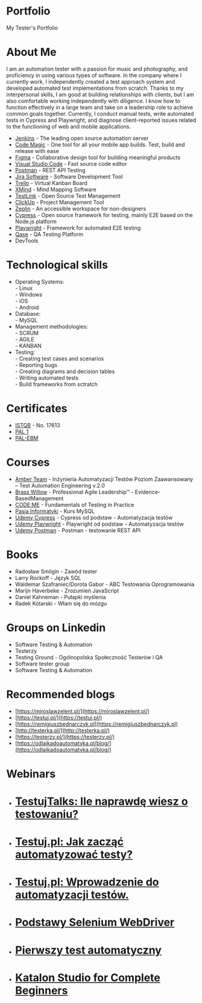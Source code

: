 # Portfolio
My Tester's Portfolio
# About Me
I am an automation tester with a passion for music and photography, and proficiency in using various types of software. In the company where I currently work, I independently created a test approach system and developed automated test implementations from scratch. Thanks to my interpersonal skills, I am good at building relationships with clients, but I am also comfortable working independently with diligence. I know how to function effectively in a large team and take on a leadership role to achieve common goals together. Currently, I conduct manual tests, write automated tests in Cypress and Playwright, and diagnose client-reported issues related to the functioning of web and mobile applications.
* [Jenkins](https://www.jenkins.io/) - The leading open source automation server <br>
* [Code Magic](https://codemagic.io/) - One tool for all your mobile app builds. Test, build and release with ease <br>
* [Figma](https://www.figma.com/) - Collaborative design tool for building meaningful products <br>
* [Visual Studio Code](https://code.visualstudio.com/) - Fast source code editor
* [Postman](https://www.postman.com/) - REST API Testing <br>
* [Jira Software](https://www.atlassian.com/software/jira) - Software Development Tool <br>
* [Trello](https://trello.com/pl) - Virtual Kanban Board <br>
* [XMind](https://www.xmind.net/) - Mind Mapping Software <br>
* [TestLink](https://testlink.org/) - Open Source Test Management <br>
* [ClickUp](https://clickup.com/) - Project Management Tool <br>
* [Zeplin](https://zeplin.io/) - An accessible workspace for non-designers <br>
* [Cypress](https://www.cypress.io/) - Open source framework for testing, mainly E2E based on the Node.js platform <br>
* [Playwright](https://playwright.dev/) - Framework for automated E2E testing <br>
* [Qase](https://qase.io/) - QA Testing Platform <br>
* DevTools <br>
# Technological skills
* Operating Systems: <br>
         - Linux <br>
         - Windows <br>
         - iOS <br>
         - Android <br>
* Database: <br>
         - MySQL <br>
* Management methodologies: <br>
         - SCRUM <br>
         - AGILE <br>
         - KANBAN <br>
* Testing: <br>
         - Creating test cases and scenarios <br>
         - Reporting bugs <br>
         - Creating diagrams and decision tables <br>
         - Writing automated tests <br>
         - Build frameworks from sctratch <br>
# Certificates <br>
* [ISTQB](https://www.gasq.org/en/certification/check-a-certificate.html) - No. 17613 <br>
* [PAL 1](https://www.credly.com/badges/04f7c1a5-3f01-46d6-b528-69a1755b5ff4/public_url) <br>
* [PAL-EBM](https://www.credly.com/badges/ad2a6398-1ae1-47b2-9e42-6febc7b57d15) <br>
# Courses <br>
* [Amber Team](https://amberteam.pl/szkolenia/istqb/ctal-tae/) - Inżynieria Automatyzacji Testów Poziom Zaawansowany – Test Automation Engineering v.2.0 <br>
* [Brass Willow](https://brasswillow.pl/szkolenia-scrum-org/professional-agile-leadership-essentials/) - Professional Agile Leadership™ - Evidence-BasedManagement <br>
* [CODE:ME](https://codeme.pl/) - Fundamentals of Testing in Practice <br>
* [Pasja Informatyki](https://www.youtube.com/c/Pasjainformatykitutoriale) - Kurs MySQL <br>
* [Udemy Cypress](https://www.udemy.com/course/cypress-od-podstaw/) - Cypress od podstaw - Automatyzacja testów <br>
* [Udemy Playwright](https://www.udemy.com/course/playwright-from-zero-to-hero/) - Playwright od podstaw - Automatyzacja testów <br>
* [Udemy Postman](https://www.udemy.com/course/kurs-postman/) - Postman - testowanie REST API <br>
# Books <br>
* Radosław Smilgin - Zawód tester <br>
* Larry Rockoff - Język SQL <br>
* Waldemar Szafraniec/Dorota Gabor - ABC Testowania Oprogramowania <br>
* Marijn Haverbeke - Zrozumień JavaScript <br>
* Daniel Kahneman - Pułapki myślenia <br>
* Radek Kotarski - Włam się do mózgu <br>
# Groups on Linkedin <br>
* Software Testing & Automation <br>
* Testerzy <br>
* Testing Ground - Ogólnopolska Społeczność Testerów i QA <br>
* Software tester group <br>
* Software Testing & Automation
# Recommended blogs <br>
* [https://miroslawzelent.pl/](https://miroslawzelent.pl/) <br>
* [https://testuj.pl/](https://testuj.pl/) <br>
* [https://remigiuszbednarczyk.pl](https://remigiuszbednarczyk.pl) <br>
* [http://testerka.pl/](http://testerka.pl/) <br>
* [https://testerzy.pl/](https://testerzy.pl/) <br>
* [https://odlaikadoautomatyka.pl/blog/](https://odlaikadoautomatyka.pl/blog/) <br>
# Webinars
* # [TestujTalks: Ile naprawdę wiesz o testowaniu?](https://www.youtube.com/watch?v=7jitGIrL2EU) <br>
* # [Testuj.pl: Jak zacząć automatyzować testy?](https://www.youtube.com/watch?v=XQ4ApfDyAn8) <br>
* # [Testuj.pl: Wprowadzenie do automatyzacji testów.](https://www.youtube.com/watch?v=AIzWk9HG7sg) <br>
* # [Podstawy Selenium WebDriver](https://www.youtube.com/watch?v=SDxX4S84pmY) <br>
* # [Pierwszy test automatyczny](https://www.youtube.com/watch?v=qgVHlhK4xVw) <br>
* # [Katalon Studio for Complete Beginners](https://www.youtube.com/watch?v=lcUgrciUCPg) <br>
